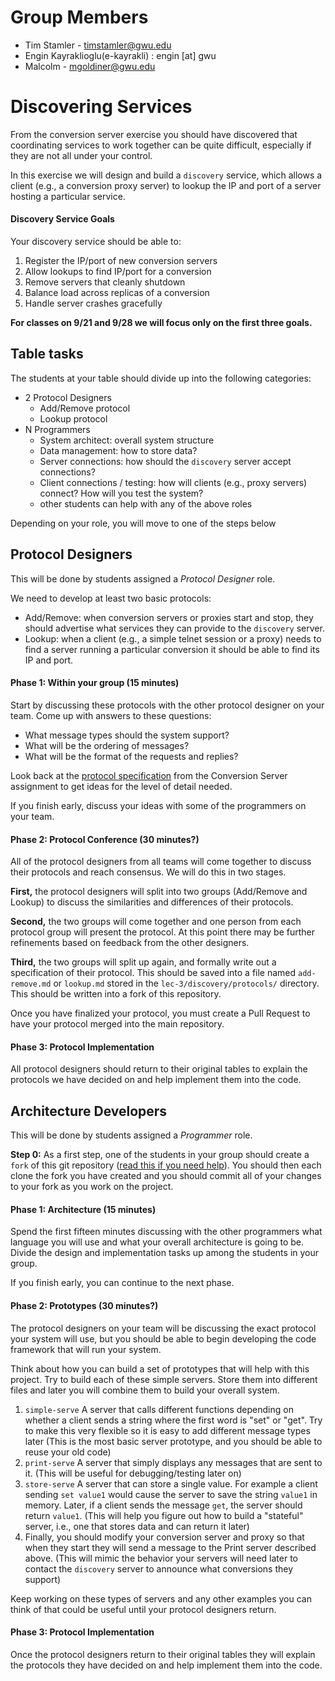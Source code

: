 # Group Members

- Tim Stamler - timstamler@gwu.edu
- Engin Kayraklioglu(e-kayrakli) : engin [at] gwu
- Malcolm - mgoldiner@gwu.edu

# Discovering Services
From the conversion server exercise you should have discovered that coordinating services to work together can be quite difficult, especially if they are not all under your control.

In this exercise we will design and build a `discovery` service, which allows a client (e.g., a conversion proxy server) to lookup the IP and port of a server hosting a particular service.

#### Discovery Service Goals
Your discovery service should be able to:
 1. Register the IP/port of new conversion servers
 2. Allow lookups to find IP/port for a conversion
 3. Remove servers that cleanly shutdown
 4. Balance load across replicas of a conversion
 5. Handle server crashes gracefully

**For classes on 9/21 and 9/28 we will focus only on the first three goals.**

## Table tasks
The students at your table should divide up into the following categories:
 - 2 Protocol Designers
   - Add/Remove protocol
   - Lookup protocol
 - N Programmers
   - System architect: overall system structure
   - Data management: how to store data?
   - Server connections: how should the `discovery` server accept connections?
   - Client connections / testing: how will clients (e.g., proxy servers) connect?  How will you test the system?
   - other students can help with any of the above roles

Depending on your role, you will move to one of the steps below

## Protocol Designers
This will be done by students assigned a *Protocol Designer* role.

We need to develop at least two basic protocols:
  - Add/Remove: when conversion servers or proxies start and stop, they should advertise what services they can provide to the `discovery` server.
  - Lookup: when a client (e.g., a simple telnet session or a proxy) needs to find a server running a particular conversion it should be able to find its IP and port.

#### Phase 1: Within your group (15 minutes)
Start by discussing these protocols with the other protocol designer on your team. Come up with answers to these questions:
  - What message types should the system support?
  - What will be the ordering of messages?
  - What will be the format of the requests and replies?

Look back at the [protocol specification](https://github.com/gwDistSys15/dist-sys-exercises/blob/master/lec-2/conversions/readme.md#protocol-specification) from the Conversion Server assignment to get ideas for the level of detail needed.

If you finish early, discuss your ideas with some of the programmers on your team.

#### Phase 2: Protocol Conference (30 minutes?)
All of the protocol designers from all teams will come together to discuss their protocols and reach consensus.  We will do this in two stages.

**First,** the protocol designers will split into two groups (Add/Remove and Lookup) to discuss the similarities and differences of their protocols.

**Second,** the two groups will come together and one person from each protocol group will present the protocol. At this point there may be further refinements based on feedback from the other designers.

**Third,** the two groups will split up again, and formally write out a specification of their protocol. This should be saved into a file named `add-remove.md` or `lookup.md` stored in the `lec-3/discovery/protocols/` directory.  This should be written into a fork of this repository.

Once you have finalized your protocol, you must create a Pull Request to have your protocol merged into the main repository.

#### Phase 3: Protocol Implementation
All protocol designers should return to their original tables to explain the protocols we have decided on and help implement them into the code.


## Architecture Developers
This will be done by students assigned a *Programmer* role.

**Step 0:** As a first step, one of the students in your group should create a `fork` of this git repository ([read this if you need help]([https://help.github.com/articles/fork-a-repo/])).  You should then each clone the fork you have created and you should commit all of your changes to your fork as you work on the project.

#### Phase 1: Architecture (15 minutes)
Spend the first fifteen minutes discussing with the other programmers what language you will use and what your overall architecture is going to be.  Divide the design and implementation tasks up among the students in your group.

If you finish early, you can continue to the next phase.

#### Phase 2: Prototypes (30 minutes?)
The protocol designers on your team will be discussing the exact protocol your system will use, but you should be able to begin developing the code framework that will run your system.

Think about how you can build a set of prototypes that will help with this project.  Try to build each of these simple servers. Store them into different files and later you will combine them to build your overall system.
  1. `simple-serve` A server that calls different functions depending on whether a client sends a string where the first word is "set" or "get". Try to make this very flexible so it is easy to add different message types later (This is the most basic server prototype, and you should be able to reuse your old code)
  2. `print-serve` A server that simply displays any messages that are sent to it.  (This will be useful for debugging/testing later on)
  3. `store-serve` A server that can store a single value. For example a client sending `set value1` would cause the server to save the string `value1` in memory.  Later, if a client sends the message `get`, the server should return `value1`. (This will help you figure out how to build a "stateful" server, i.e., one that stores data and can return it later)
  4. Finally, you should modify your conversion server and proxy so that when they start they will send a message to the Print server described above. (This will mimic the behavior your servers will need later to contact the `discovery` server to announce what conversions they support)

Keep working on these types of servers and any other examples you can think of that could be useful until your protocol designers return.

#### Phase 3: Protocol Implementation
Once the protocol designers return to their original tables they will explain the protocols they have decided on and help implement them into the code.
